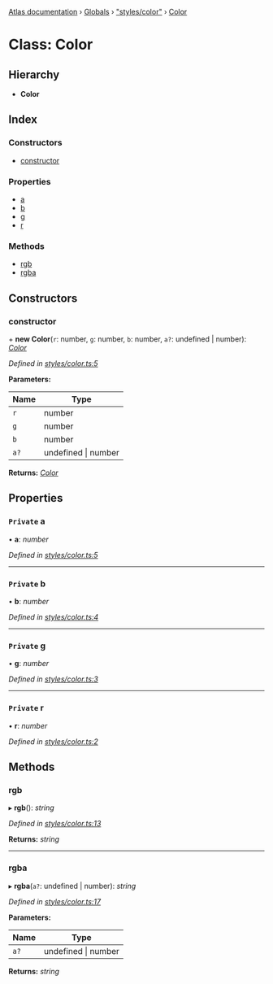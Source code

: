 [Atlas documentation](../README.md) › [Globals](../globals.md) › ["styles/color"](../modules/_styles_color_.md) › [Color](_styles_color_.color.md)

# Class: Color

## Hierarchy

* **Color**

## Index

### Constructors

* [constructor](_styles_color_.color.md#constructor)

### Properties

* [a](_styles_color_.color.md#private-a)
* [b](_styles_color_.color.md#private-b)
* [g](_styles_color_.color.md#private-g)
* [r](_styles_color_.color.md#private-r)

### Methods

* [rgb](_styles_color_.color.md#rgb)
* [rgba](_styles_color_.color.md#rgba)

## Constructors

###  constructor

\+ **new Color**(`r`: number, `g`: number, `b`: number, `a?`: undefined | number): *[Color](_styles_color_.color.md)*

*Defined in [styles/color.ts:5](https://github.com/chronark/atlas/blob/eb59b04/src/styles/color.ts#L5)*

**Parameters:**

Name | Type |
------ | ------ |
`r` | number |
`g` | number |
`b` | number |
`a?` | undefined &#124; number |

**Returns:** *[Color](_styles_color_.color.md)*

## Properties

### `Private` a

• **a**: *number*

*Defined in [styles/color.ts:5](https://github.com/chronark/atlas/blob/eb59b04/src/styles/color.ts#L5)*

___

### `Private` b

• **b**: *number*

*Defined in [styles/color.ts:4](https://github.com/chronark/atlas/blob/eb59b04/src/styles/color.ts#L4)*

___

### `Private` g

• **g**: *number*

*Defined in [styles/color.ts:3](https://github.com/chronark/atlas/blob/eb59b04/src/styles/color.ts#L3)*

___

### `Private` r

• **r**: *number*

*Defined in [styles/color.ts:2](https://github.com/chronark/atlas/blob/eb59b04/src/styles/color.ts#L2)*

## Methods

###  rgb

▸ **rgb**(): *string*

*Defined in [styles/color.ts:13](https://github.com/chronark/atlas/blob/eb59b04/src/styles/color.ts#L13)*

**Returns:** *string*

___

###  rgba

▸ **rgba**(`a?`: undefined | number): *string*

*Defined in [styles/color.ts:17](https://github.com/chronark/atlas/blob/eb59b04/src/styles/color.ts#L17)*

**Parameters:**

Name | Type |
------ | ------ |
`a?` | undefined &#124; number |

**Returns:** *string*
